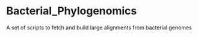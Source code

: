 # Bacterial_Phylogenomics
A set of scripts to fetch and build large alignments from bacterial genomes 
